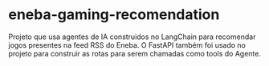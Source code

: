 # eneba-gaming-recomendation
Projeto que usa agentes de IA construidos no LangChain para recomendar jogos presentes na feed RSS do Eneba. O FastAPI também foi usado no projeto para construir as rotas para serem chamadas como tools do Agente. 
